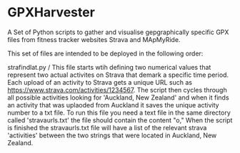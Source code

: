 # GPXHarvester
A Set of Python scripts to gather and visualise gepgraphically specific GPX files from fitness tracker websites Strava and MApMyRide.

This set of files are intended to be deployed in the following order:

strafindlat.py / This file starts wtih defining two numerical values that represent two actual activites on Strava that demark a specific time period. Each upload of an activity to Strava gets a unique URL such as https://www.strava.com/activities/1234567. The script then cycles through all possible activities looking for 'Auckland, New Zealand' and when it finds an activity that was uplaoded from Auckland it saves the unique activity number to a txt file. To run this file you need a text file in the same directory called 'stravaurls.txt' the file should contain the content "o," When the script is finished the stravaurls.txt file will have a list of the relevant strava 'activities' between the two strings that were located in Auckland, New Zealand.

